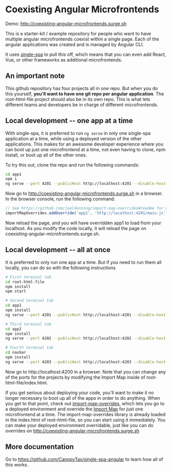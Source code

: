 # Coexisting Angular Microfrontends
Demo: http://coexisting-angular-microfrontends.surge.sh

This is a starter-kit / example repository for people who want to have multiple angular microfrontends coexist within a single page. Each
of the angular applications was created and is managed by Angular CLI.

It uses [single-spa](https://single-spa.js.org) to pull this off, which means that you can even add React, Vue, or other frameworks as
additional microfrontends.

## An important note
This github repository has four projects all in one repo. But when you do this yourself, **you'll want to have one git repo per
angular application**. The root-html-file project should also be in its own repo. This is what lets different teams and developers be in
charge of different microfrontends.

## Local development -- one app at a time
With single-spa, it is preferred to run `ng serve` in only one single-spa application at a time, while using a deployed
version of the other applications. This makes for an awesome developer experience where you can boot up just one
microfrontend at a time, not even having to clone, npm install, or boot up all of the other ones.

To try this out, clone the repo and run the following commands:
```sh
cd app1
npm i
ng serve --port 4201 --publicHost http://localhost:4201 --disable-host-check
```

Now go to http://coexisting-angular-microfrontends.surge.sh in a browser. In the browser console, run the following command:

```js
// See https://github.com/joeldenning/import-map-overrides#readme for more details on how this works
importMapOverrides.addOverride('app1', 'http://localhost:4201/main.js');
```

Now reload the page, and you will have overridden app1 to load from your localhost. As you modify the code locally, it will
reload the page on coexisting-angular-microfrontends.surge.sh.

## Local development -- all at once
It is preferred to only run one app at a time. But if you need to run them all locally, you can do so with the following instructions

```sh
# First terminal tab
cd root-html-file
npm install
npm start
```
```sh
# Second terminal tab
cd app1
npm install
ng serve --port 4201 --publicHost http://localhost:4201 --disable-host-check
```

```sh
# Third terminal tab
cd app2
npm install
ng serve --port 4202 --publicHost http://localhost:4202 --disable-host-check
```

```sh
# Fourth terminal tab
cd navbar
npm install
ng serve --port 4203 --publicHost http://localhost:4203 --disable-host-check
```

Now go to http://localhost:4200 in a browser. Note that you can change any of the ports for the projects by modifying the Import Map inside of
root-html-file/index.html.

If you get serious about deploying your code, you'll want to make it no longer necessary to boot up all of the apps in order to do anything.
When you get to that point, check out [import-map-overrides](https://github.com/joeldenning/import-map-overrides/), which lets you go to
a deployed environment and override the [Import Map](https://github.com/WICG/import-maps) for just one microfrontend at a time. The
import-map-overrides library is already loaded in the index.html of root-html-file, so you can start using it immediately. You can make your
deployed environment overridable, just like you can do overrides on http://coexisting-angular-microfrontends.surge.sh

## More documentation
Go to https://github.com/CanopyTax/single-spa-angular to learn how all of this works.
